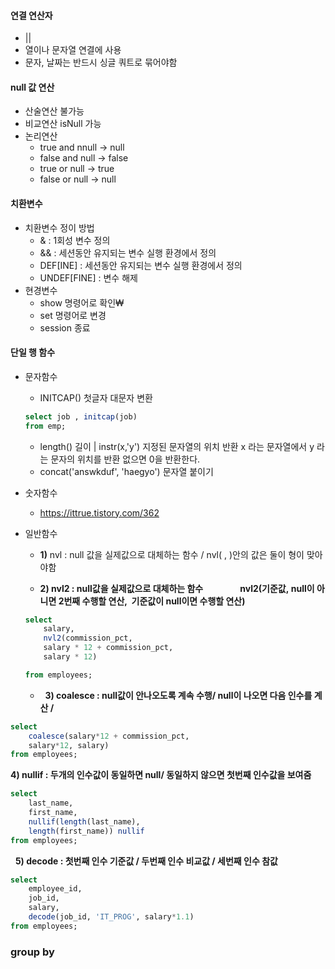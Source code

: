 #### 연결 연산자

- || 
- 열이나 문자열 연결에 사용
- 문자, 날짜는 반드시 싱글 쿼트로 묶어야함
#### null 값 연산

- 산술연산 불가능
- 비교연산 isNull 가능 
- 논리연산 
	- true and nnull ->  null
	- false and null -> false
	- true or null -> true
	- false or null -> null

#### 치환변수 

- 치환변수 정이 방법
	-  & : 1회성 변수 정의
	- && : 세션동안 유지되는 변수 실행 환경에서 정의
	- DEF[INE] : 세션동안 유지되는 변수 실행 환경에서 정의
	- UNDEF[FINE] : 변수 해제
- 현경변수
	- show 명령어로 확인₩
	- set 명령어로 변경
	- session 종료

#### 단일 행 함수
- 문자함수 
	- INITCAP() 첫글자 대문자 변환
	```sql
	select job , initcap(job)
	from emp;
	```
	- length() 길이  |  instr(x,'y') 지정된 문자열의 위치 반환 x 라는 문자열에서 y 라는 문자의 위치를 반환 없으면 0을 반환한다.
	- concat('answkduf', 'haegyo') 문자열 붙이기 

- 숫자함수 
	- https://ittrue.tistory.com/362
- 일반함수
	- **1)** nvl : null 값을 실제값으로 대체하는 함수 / nvl( , )안의 값은 둘이 형이 맞아야함
	
	- **2) nvl2 : null값을 실제값으로 대체하는 함수**
              **nvl2(기준값, null이 아니면 2번째 수행할 연산,  기준값이 null이면 수행할 연산)**
	```sql
	select 
		salary, 
		nvl2(commission_pct, 
		salary * 12 + commission_pct, 
		salary * 12)

	from employees;
	```

	-   **3) coalesce : null값이 안나오도록 계속 수행/ null이 나오면 다음 인수를 계산 /**
	
```sql 
select 
	coalesce(salary*12 + commission_pct, 
	salary*12, salary)
from employees;
```

**4) nullif : 두개의 인수값이 동일하면 null/ 동일하지 않으면 첫번째 인수값을 보여줌**

```sql
select 
	last_name, 
	first_name, 
	nullif(length(last_name), 
	length(first_name)) nullif
from employees;
```

  **5) decode : 첫번째 인수 기준값 / 두번째 인수 비교값 / 세번째 인수 참값**

```sql
select 
	employee_id, 
	job_id, 
	salary, 
	decode(job_id, 'IT_PROG', salary*1.1)
from employees;
```



### group by